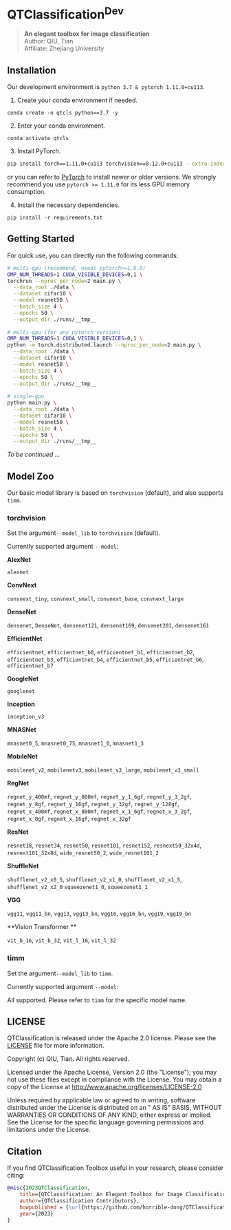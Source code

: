 QTClassification<sup>Dev</sup>
========

> **An elegant toolbox for image classification**   
> Author: QIU, Tian   
> Affiliate: Zhejiang University

## Installation

Our development environment is `python 3.7 & pytorch 1.11.0+cu113`.

1. Create your conda environment if needed.

```
conda create -n qtcls python==3.7 -y
```

2. Enter your conda environment.

```
conda activate qtcls
```

3. Install PyTorch.

```bash
pip install torch==1.11.0+cu113 torchvision==0.12.0+cu113 --extra-index-url https://download.pytorch.org/whl/cu113
```

or you can refer to [PyTorch](https://pytorch.org/) to install newer or older versions. We strongly recommend you
use `pytorch >= 1.11.0` for its less GPU memory consumption.

4. Install the necessary dependencies.

```
pip install -r requirements.txt
```

## Getting Started

For quick use, you can directly run the following commands:

```bash
# multi-gpu (recommend, needs pytorch>=1.9.0)
OMP_NUM_THREADS=1 CUDA_VISIBLE_DEVICES=0,1 \
torchrun --nproc_per_node=2 main.py \
  --data_root ./data \
  --dataset cifar10 \
  --model resnet50 \
  --batch_size 4 \
  --epochs 50 \
  --output_dir ./runs/__tmp__
  
# multi-gpu (for any pytorch version)
OMP_NUM_THREADS=1 CUDA_VISIBLE_DEVICES=0,1 \
python -m torch.distributed.launch --nproc_per_node=2 main.py \
  --data_root ./data \
  --dataset cifar10 \
  --model resnet50 \
  --batch_size 4 \
  --epochs 50 \
  --output_dir ./runs/__tmp__
  
# single-gpu
python main.py \
  --data_root ./data \
  --dataset cifar10 \
  --model resnet50 \
  --batch_size 4 \
  --epochs 50 \
  --output_dir ./runs/__tmp__
```

*To be continued ...*

## Model Zoo

Our basic model library is based on `torchvision` (default), and also supports `timm`.

### torchvision

Set the argument`--model_lib` to `torchvision` (default).

Currently supported argument `--model`:

**AlexNet**

`alexnet`

**ConvNext**

`convnext_tiny`, `convnext_small`, `convnext_base`, `convnext_large`

**DenseNet**

`densenet`, `DenseNet`, `densenet121`, `densenet169`, `densenet201`, `densenet161`

**EfficientNet**

`efficientnet`, `efficientnet_b0`, `efficientnet_b1`, `efficientnet_b2`, `efficientnet_b3`, `efficientnet_b4`, `efficientnet_b5`, `efficientnet_b6`, `efficientnet_b7`

**GoogleNet**

`googlenet`

**Inception**

`inception_v3`

**MNASNet**

`mnasnet0_5`, `mnasnet0_75`, `mnasnet1_0`, `mnasnet1_3`

**MobileNet**

`mobilenet_v2`, `mobilenetv3`, `mobilenet_v3_large`, `mobilenet_v3_small`

**RegNet**

`regnet_y_400mf`, `regnet_y_800mf`, `regnet_y_1_6gf`, `regnet_y_3_2gf`, `regnet_y_8gf`, `regnet_y_16gf`, `regnet_y_32gf`, `regnet_y_128gf`, `regnet_x_400mf`, `regnet_x_800mf`, `regnet_x_1_6gf`, `regnet_x_3_2gf`, `regnet_x_8gf`, `regnet_x_16gf`, `regnet_x_32gf`

**ResNet**

`resnet18`, `resnet34`, `resnet50`, `resnet101`, `resnet152`, `resnext50_32x4d`, `resnext101_32x8d`, `wide_resnet50_2`, `wide_resnet101_2`

**ShuffleNet**

`shufflenet_v2_x0_5`, `shufflenet_v2_x1_0`, `shufflenet_v2_x1_5`, `shufflenet_v2_x2_0` `squeezenet1_0`, `squeezenet1_1`

**VGG**

`vgg11`, `vgg11_bn`, `vgg13`, `vgg13_bn`, `vgg16`, `vgg16_bn`, `vgg19`, `vgg19_bn`

**Vision Transformer **

`vit_b_16`, `vit_b_32`, `vit_l_16`, `vit_l_32`

### timm

Set the argument`--model_lib` to `timm`.

Currently supported argument `--model`:

All supported. Please refer to `timm` for the specific model name.

## LICENSE

QTClassification is released under the Apache 2.0 license. Please see the [LICENSE](LICENSE) file for more information.

Copyright (c) QIU, Tian. All rights reserved.

Licensed under the Apache License, Version 2.0 (the "License"); you may not use these files except in compliance with
the License. You may obtain a copy of the License at http://www.apache.org/licenses/LICENSE-2.0

Unless required by applicable law or agreed to in writing, software distributed under the License is distributed on an "
AS IS" BASIS, WITHOUT WARRANTIES OR CONDITIONS OF ANY KIND, either express or implied. See the License for the specific
language governing permissions and limitations under the License.

## Citation

If you find QTClassification Toolbox useful in your research, please consider citing:

```bibtex
@misc{2023QTClassification,
    title={QTClassification: An Elegant Toolbox for Image Classification},
    author={QTClassification Contributors},
    howpublished = {\url{https://github.com/horrible-dong/QTClassification}},
    year={2023}
}
```

